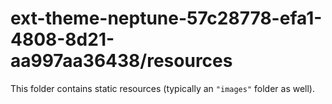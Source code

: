 # ext-theme-neptune-57c28778-efa1-4808-8d21-aa997aa36438/resources

This folder contains static resources (typically an `"images"` folder as well).
